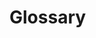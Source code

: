 <a name="glossary-header"></a>

<!--
=============================================================================
Project
=============================================================================
GLOSSARY
-----------------------------------------------------------------------------
List of the terms and their definitions used in the project.

:Authors: Fabio Craig Wimmer Florey <fabioflorey@icloud.com>
:Version: 0.0.1
:License: MIT-0
-->


# Glossary
<!--
## A

<a name="glossary-header"></a>

## B

<a name="glossary-header"></a>

## C

<a name="glossary-header"></a>

## D

<a name="glossary-header"></a>

## E

<a name="glossary-header"></a>

## F

<a name="glossary-header"></a>

## G

<a name="glossary-header"></a>

## H

<a name="glossary-header"></a>

## I

<a name="glossary-header"></a>

## J

<a name="glossary-header"></a>

## K

<a name="glossary-header"></a>

## L

<a name="glossary-header"></a>

## M

<a name="glossary-header"></a>

## N

<a name="glossary-header"></a>

## O

<a name="glossary-header"></a>

## P

<a name="glossary-header"></a>

## Q

<a name="glossary-header"></a>

## R

<a name="glossary-header"></a>

## S

<a name="glossary-header"></a>

## T

<a name="glossary-header"></a>

## U

<a name="glossary-header"></a>

## V

<a name="glossary-header"></a>

## W

<a name="glossary-header"></a>

## X

<a name="glossary-header"></a>

## Y

<a name="glossary-header"></a>

## Z

<a name="glossary-header"></a>
-->
